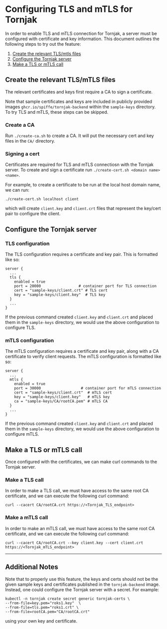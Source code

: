 # Configuring TLS and mTLS for Tornjak

In order to enable TLS and mTLS connection for Tornjak, a server must be configured with certificate and key information. This document outlines the following steps to try out the feature:

1. [Create the relevant TLS/mtls files](#create-the-relevant-tls-files)
2. [Configure the Tornjak server](#configure-the-tornjak-server)
3. [Make a TLS or mTLS call](#make-a-tls-or-mtls-call)

## Create the relevant TLS/mTLS files

The relevant certificates and keys first require a CA to sign a certificate. 

Note that sample certificates and keys are included in publicly provided images `ghcr.io/spiffe/tornjak-backend` within the `sample-keys` directory. To try TLS and mTLS, these steps can be skipped. 

### Create a CA

Run `./create-ca.sh` to create a CA. It will put the necessary cert and key files in the `CA/` directory. 

### Signing a cert

Certificates are required for TLS and mTLS connectiosn with the Tornjak server. To create and sign a certificate run `./create-cert.sh <domain name> <name>`. 

For example, to create a certificate to be run at the local host domain name, we can run: 

```
./create-cert.sh localhost client
```

which will create `client.key` and `client.crt` files that represent the key/cert pair to configure the client. 

## Configure the Tornjak server

### TLS configuration

The TLS configuration requires a certificate and key pair. This is formatted like so:

```
server {
  ...
  tls {
    enabled = true
    port = 20000                 # container port for TLS connection
    cert = "sample-keys/client.crt" # TLS cert
    key = "sample-keys/client.key"  # TLS key
  }
  ...
}
```

If the previous command created `client.key` and `client.crt` and placed them in the `sample-keys` directory, we would use the above configuration to configure TLS. 

### mTLS configuration

The mTLS configuration requires a certificate and key pair, along with a CA certificate to verify client requests. The mTLS configuration is formatted like so: 

```
server {
  ...
  mtls {
    enabled = true
    port = 30000                  # container port for mTLS connection
    cert = "sample-keys/client.crt"  # mTLS cert
    key = "sample-keys/client.key"   # mTLS key
    ca = "sample-keys/CA/rootCA.pem" # mTLS CA
  }
  ...
}
```

If the previous command created `client.key` and `client.crt` and placed them in the `sample-keys` directory, we would use the above configuration to configure mTLS. 

## Make a TLS or mTLS call

Once configured with the certificates, we can make curl commands to the Tornjak server. 

### Make a TLS call

In order to make a TLS call, we must have access to the same root CA certificate, and we can execute the following curl command:

```
curl --cacert CA/rootCA.crt https://<Tornjak_TLS_endpoint>
```

### Make a mTLS call

In order to make an mTLS call, we must have access to the same root CA certificate, and we can execute the following curl command:

```
curl --cacert CA/rootCA.crt --key client.key --cert client.crt https://<Tornjak_mTLS_endpoint>
```

----

## Additional Notes

Note that to properly use this feature, the keys and certs should not be the given sample keys and certificates published in the `tornjak-backend` image. Instead, one could configure the Tornjak server with a secret. For example:

```
kubectl -n tornjak create secret generic tornjak-certs \
--from-file=key.pem="roks1.key"  \
--from-file=tls.pem="roks1.crt" \
--from-file=rootCA.pem="CA/rootCA.crt"
```

using your own key and certificate. 
